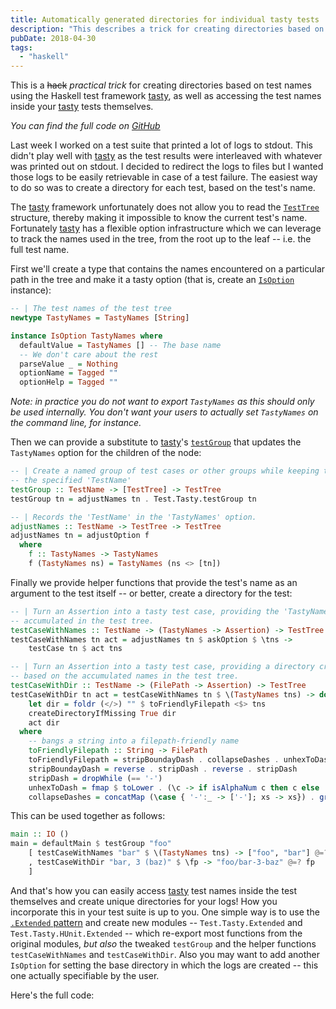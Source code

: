 ```yaml
---
title: Automatically generated directories for individual tasty tests
description: "This describes a trick for creating directories based on test names when using the Tasty Haskell testing library"
pubDate: 2018-04-30
tags:
  - "haskell"
---
```


This is a ~~hack~~ _practical trick_ for creating directories based on test names
using the Haskell test framework [tasty](http://hackage.haskell.org/package/tasty), as well as accessing the test
names inside your [tasty](http://hackage.haskell.org/package/tasty) tests themselves.

<!--more-->

_You can find the full code on [GitHub][gist]_

Last week I worked on a test suite that printed a lot of logs to stdout. This
didn't play well with [tasty][tasty] as the test results were interleaved with
whatever was printed out on stdout. I decided to redirect the logs to files but
I wanted those logs to be easily retrievable in case of a test failure. The
easiest way to do so was to create a directory for each test, based on the
test's name.

The [tasty][tasty] framework unfortunately does not allow you to read the
[`TestTree`][test-tree] structure, thereby making it impossible to know the
current test's name. Fortunately [tasty][tasty] has a flexible option
infrastructure which we can leverage to track the names used in the tree, from
the root up to the leaf -- i.e. the full test name.

First we'll create a type that contains the names encountered on a particular
path in the tree and make it a tasty option (that is, create an
[`IsOption`][is-option] instance):

```haskell
-- | The test names of the test tree
newtype TastyNames = TastyNames [String]

instance IsOption TastyNames where
  defaultValue = TastyNames [] -- The base name
  -- We don't care about the rest
  parseValue _ = Nothing
  optionName = Tagged ""
  optionHelp = Tagged ""
```

_Note: in practice you do not want to export `TastyNames` as this should only
be used internally. You don't want your users to actually set `TastyNames` on
the command line, for instance._

Then we can provide a substitute to [tasty][tasty]'s [`testGroup`][test-group]
that updates the `TastyNames` option for the children of the node:

```haskell
-- | Create a named group of test cases or other groups while keeping track of
-- the specified 'TestName'
testGroup :: TestName -> [TestTree] -> TestTree
testGroup tn = adjustNames tn . Test.Tasty.testGroup tn

-- | Records the 'TestName' in the 'TastyNames' option.
adjustNames :: TestName -> TestTree -> TestTree
adjustNames tn = adjustOption f
  where
    f :: TastyNames -> TastyNames
    f (TastyNames ns) = TastyNames (ns <> [tn])
```

Finally we provide helper functions that provide the test's name as an argument
to the test itself -- or better, create a directory for the test:

```haskell
-- | Turn an Assertion into a tasty test case, providing the 'TastyNames'
-- accumulated in the test tree.
testCaseWithNames :: TestName -> (TastyNames -> Assertion) -> TestTree
testCaseWithNames tn act = adjustNames tn $ askOption $ \tns ->
    testCase tn $ act tns

-- | Turn an Assertion into a tasty test case, providing a directory created
-- based on the accumulated names in the test tree.
testCaseWithDir :: TestName -> (FilePath -> Assertion) -> TestTree
testCaseWithDir tn act = testCaseWithNames tn $ \(TastyNames tns) -> do
    let dir = foldr (</>) "" $ toFriendlyFilepath <$> tns
    createDirectoryIfMissing True dir
    act dir
  where
    -- bangs a string into a filepath-friendly name
    toFriendlyFilepath :: String -> FilePath
    toFriendlyFilepath = stripBoundayDash . collapseDashes . unhexToDash
    stripBoundayDash = reverse . stripDash . reverse . stripDash
    stripDash = dropWhile (== '-')
    unhexToDash = fmap $ toLower . (\c -> if isAlphaNum c then c else '-')
    collapseDashes = concatMap (\case { '-':_ -> ['-']; xs -> xs}) . group
```

This can be used together as follows:

```haskell
main :: IO ()
main = defaultMain $ testGroup "foo"
    [ testCaseWithNames "bar" $ \(TastyNames tns) -> ["foo", "bar"] @=? tns
    , testCaseWithDir "bar, 3 (baz)" $ \fp -> "foo/bar-3-baz" @=? fp
    ]
```

And that's how you can easily access [tasty][tasty] test names inside the test
themselves and create unique directories for your logs! How you incorporate
this in your test suite is up to you. One simple way is to use the [`.Extended`
pattern][extended] and create new modules -- `Test.Tasty.Extended` and
`Test.Tasty.HUnit.Extended` -- which re-export most functions from the original
modules, _but also_ the tweaked `testGroup` and the helper functions
`testCaseWithNames` and `testCaseWithDir`. Also you may want to add another
`IsOption` for setting the base directory in which the logs are created -- this
one actually specifiable by the user.

Here's the full code:

<script src="https://gist.github.com/nmattia/fa6962d11a3f87c63d2c9d04d04e0531.js"></script>

[extended]: https://jaspervdj.be/posts/2015-01-20-haskell-design-patterns-extended-modules.html
[gist]: https://gist.github.com/nmattia/fa6962d11a3f87c63d2c9d04d04e0531
[is-option]: http://hackage.haskell.org/package/tasty-1.0.1.1/docs/Test-Tasty-Options.html#t:IsOption
[tasty]: http://hackage.haskell.org/package/tasty
[test-group]: http://hackage.haskell.org/package/tasty-1.0.1.1/docs/Test-Tasty.html#v:testGroup
[test-tree]: http://hackage.haskell.org/package/tasty-1.0.1.1/docs/Test-Tasty.html#t:TestTree
